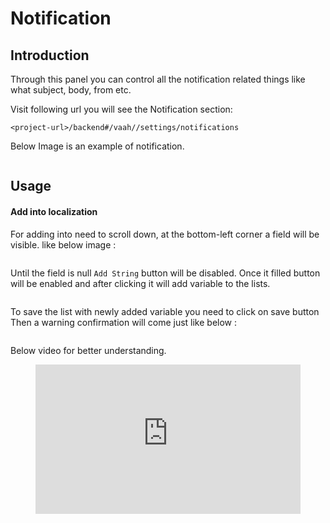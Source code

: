 # Notification

[comment]: <> ([[toc]])

## Introduction

Through this panel you can control all the notification related things like what subject, body, from etc.


Visit following url you will see the Notification section:
```
<project-url>/backend#/vaah//settings/notifications
```
Below Image is an example of notification.

<img :src="$withBase('/images/notification-setting-1.png')">

## Usage

#### Add into localization

For adding into need to scroll down, at the bottom-left corner a field will be visible.
like below image :

<img :src="$withBase('/images/localization-setting-2.png')">

Until the field is null ```Add String``` button will be disabled. Once it filled button will be enabled and after clicking it will add variable to the lists.

<img :src="$withBase('/images/localization-setting-3.png')">

To save the list with newly added variable you need to click on save button
Then a warning confirmation will come just like below :

<img :src="$withBase('/images/localization-setting-4.png')">

Below video for better understanding.

<figure>
  <iframe src="https://drive.google.com/file/d/1tx9R-WuwP9oDmfpCMeixezKU26KYeObd/view?usp=share_link" frameborder="0" allowfullscreen="true" style="width: 100%; aspect-ratio: 16/9;"> </iframe>
</figure>














